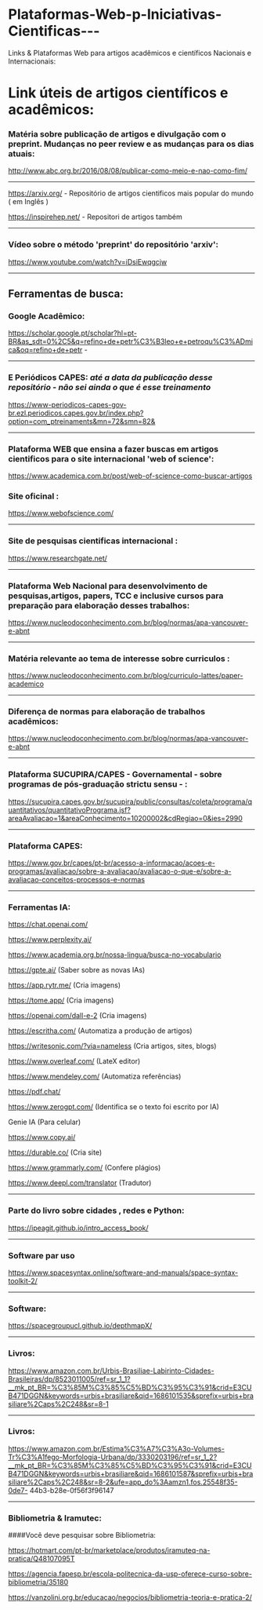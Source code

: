 # Plataformas-Web-p-Iniciativas-Cientificas---
Links &amp; Plataformas Web para artigos acadêmicos e científicos Nacionais e Internacionais:

# Link úteis de artigos científicos e acadêmicos:

### Matéria sobre publicação de artigos e divulgação com o preprint. Mudanças no peer review e as mudanças para os dias atuais:

http://www.abc.org.br/2016/08/08/publicar-como-meio-e-nao-como-fim/
***
https://arxiv.org/  - Repositório de artigos cientificos mais popular do mundo  ( em Inglês )

https://inspirehep.net/ - Repositori de artigos também
***
### Vídeo sobre o método 'preprint' do repositório 'arxiv':
https://www.youtube.com/watch?v=iDsiEwqgcjw
***
## Ferramentas de busca:
### Google Acadêmico:

https://scholar.google.pt/scholar?hl=pt-BR&as_sdt=0%2C5&q=refino+de+petr%C3%B3leo+e+petroqu%C3%ADmica&oq=refino+de+petr  - 
***

### E Periódicos CAPES:   _até a data da publicação desse repositório - não sei ainda o que é esse treinamento_
https://www-periodicos-capes-gov-br.ezl.periodicos.capes.gov.br/index.php?option=com_ptreinaments&mn=72&smn=82&
***
### Plataforma WEB que ensina a fazer buscas em artigos cientificos para o site internacional 'web of science':
https://www.academica.com.br/post/web-of-science-como-buscar-artigos

### Site oficinal :
https://www.webofscience.com/
***
### Site de pesquisas cientificas internacional :
   https://www.researchgate.net/
***      
### Plataforma Web Nacional para desenvolvimento de pesquisas,artigos, papers, TCC e inclusive cursos para preparação para elaboração desses trabalhos:
https://www.nucleodoconhecimento.com.br/blog/normas/apa-vancouver-e-abnt
***
### Matéria relevante ao tema de interesse sobre curriculos :
https://www.nucleodoconhecimento.com.br/blog/curriculo-lattes/paper-academico
***
### Diferença de normas para elaboração de trabalhos acadêmicos:
https://www.nucleodoconhecimento.com.br/blog/normas/apa-vancouver-e-abnt
***
### Plataforma SUCUPIRA/CAPES - Governamental - sobre programas de pós-graduação strictu sensu - :
https://sucupira.capes.gov.br/sucupira/public/consultas/coleta/programa/quantitativos/quantitativoPrograma.jsf?areaAvaliacao=1&areaConhecimento=10200002&cdRegiao=0&ies=2990
***
### Plataforma CAPES:
https://www.gov.br/capes/pt-br/acesso-a-informacao/acoes-e-programas/avaliacao/sobre-a-avaliacao/avaliacao-o-que-e/sobre-a-avaliacao-conceitos-processos-e-normas
***
### Ferramentas IA:
 
https://chat.openai.com/

https://www.perplexity.ai/

https://www.academia.org.br/nossa-lingua/busca-no-vocabulario

https://gpte.ai/ (Saber sobre as novas IAs)

https://app.rytr.me/ (Cria imagens)

https://tome.app/ (Cria imagens)

https://openai.com/dall-e-2 (Cria imagens)

https://escritha.com/ (Automatiza a produção de artigos)

https://writesonic.com/?via=nameless (Cria artigos, sites, blogs)

https://www.overleaf.com/ (LateX editor)

https://www.mendeley.com/ (Automatiza referências)

https://pdf.chat/

https://www.zerogpt.com/ (Identifica se o texto foi escrito por IA)

Genie IA (Para celular)

https://www.copy.ai/

https://durable.co/  (Cria site)

https://www.grammarly.com/ (Confere plágios)

https://www.deepl.com/translator (Tradutor)
***
### Parte do livro sobre cidades , redes e Python: 
https://ipeagit.github.io/intro_access_book/
***
### Software par uso
https://www.spacesyntax.online/software-and-manuals/space-syntax-toolkit-2/
***
### Software:
https://spacegroupucl.github.io/depthmapX/
***
### Livros:
https://www.amazon.com.br/Urbis-Brasiliae-Labirinto-Cidades-Brasileiras/dp/8523011005/ref=sr_1_1?__mk_pt_BR=%C3%85M%C3%85%C5%BD%C3%95%C3%91&crid=E3CUB471DGGN&keywords=urbis+brasiliare&qid=1686101535&sprefix=urbis+brasiliare%2Caps%2C248&sr=8-1
***
### Livros:
https://www.amazon.com.br/Estima%C3%A7%C3%A3o-Volumes-Tr%C3%A1fego-Morfologia-Urbana/dp/3330203196/ref=sr_1_2?__mk_pt_BR=%C3%85M%C3%85%C5%BD%C3%95%C3%91&crid=E3CUB471DGGN&keywords=urbis+brasiliare&qid=1686101587&sprefix=urbis+brasiliare%2Caps%2C248&sr=8-2&ufe=app_do%3Aamzn1.fos.25548f35-0de7-
44b3-b28e-0f56f3f96147
***
### Bibliometria & Iramutec:
####Você deve pesquisar sobre Bibliometria: 

https://hotmart.com/pt-br/marketplace/produtos/iramuteq-na-pratica/Q48107095T
 
https://agencia.fapesp.br/escola-politecnica-da-usp-oferece-curso-sobre-bibliometria/35180
 
https://vanzolini.org.br/educacao/negocios/bibliometria-teoria-e-pratica-2/


